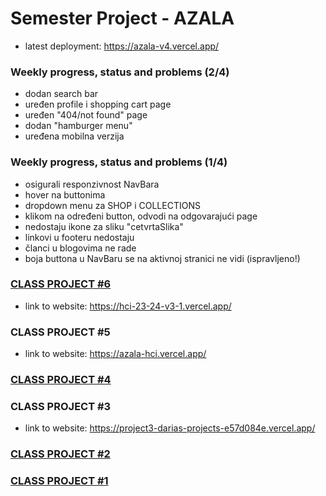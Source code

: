 ﻿# Semester Project - AZALA <!-- omit in toc -->
 
 - latest deployment: https://azala-v4.vercel.app/

### Weekly progress, status and problems (2/4)
- dodan search bar
- uređen profile i shopping cart page
- uređen "404/not found" page
- dodan "hamburger menu"
- uređena mobilna verzija
   
### Weekly progress, status and problems (1/4)
- osigurali responzivnost NavBara
- hover na buttonima
- dropdown menu za SHOP i COLLECTIONS
- klikom na određeni button, odvodi na odgovarajući page
- nedostaju ikone za sliku "cetvrtaSlika"
- linkovi u footeru nedostaju
- članci u blogovima ne rade
- boja buttona u NavBaru se na aktivnoj stranici ne vidi (ispravljeno!)
 
### [CLASS PROJECT #6](https://github.com/dariaar/HCI-23-24/tree/main/class-projects/class-project-6)
- link to website: https://hci-23-24-v3-1.vercel.app/
### CLASS PROJECT #5
- link to website: https://azala-hci.vercel.app/
### [CLASS PROJECT #4](https://github.com/dariaar/HCI-23-24/tree/main/class-projects/class-project-4)
### CLASS PROJECT #3 
- link to website: https://project3-darias-projects-e57d084e.vercel.app/
### [CLASS PROJECT #2](https://github.com/dariaar/HCI-23-24/tree/main/class-projects/class-project-2)
### [CLASS PROJECT #1](https://github.com/dariaar/HCI-23-24/tree/main/class-projects/class-project-1)

